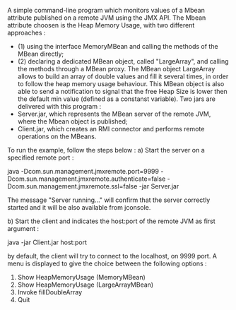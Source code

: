 A simple command-line program which monitors values of a Mbean attribute
published on a remote JVM using the JMX API.
The Mbean attribute choosen is the Heap Memory Usage, with two different
approaches : 
- (1) using the interface MemoryMBean and calling the methods of the MBean directly;
- (2) declaring a dedicated MBean object, called "LargeArray", and calling the methods through a MBean proxy.
The MBean object LargeArray allows to build an array of double values and fill it several times,
in order to follow the heap memory usage behaviour.
This MBean object is also able to send a notification to signal that 
the free Heap Size is lower then the default min value (defined as a constanst variable).
Two jars are delivered with this program : 
- Server.jar, which represents the MBean server of the remote JVM, 
where the Mbean object is published; 
- Client.jar, which creates an RMI connector and performs remote operations 
on the MBeans.      

To run the example, follow the steps below :
a) Start the server on a specified remote port : 

java -Dcom.sun.management.jmxremote.port=9999 
-Dcom.sun.management.jmxremote.authenticate=false 
-Dcom.sun.management.jmxremote.ssl=false -jar Server.jar

The message "Server running..." will confirm that the server correctly started
and it will be also available from jconsole.

b) Start the client and indicates the host:port of the remote JVM as first argument :  

java -jar Client.jar host:port

by default, the client will try to connect to the localhost, on 9999 port.
A menu is displayed to give the choice between the following options : 

1. Show HeapMemoryUsage (MemoryMBean)
2. Show HeapMemoryUsage (LargeArrayMBean)
3. Invoke fillDoubleArray
4. Quit

